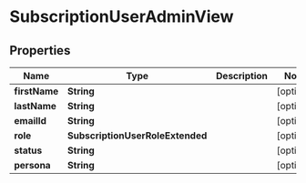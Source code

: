 

# SubscriptionUserAdminView


## Properties

Name | Type | Description | Notes
------------ | ------------- | ------------- | -------------
**firstName** | **String** |  |  [optional]
**lastName** | **String** |  |  [optional]
**emailId** | **String** |  |  [optional]
**role** | **SubscriptionUserRoleExtended** |  |  [optional]
**status** | **String** |  |  [optional]
**persona** | **String** |  |  [optional]



